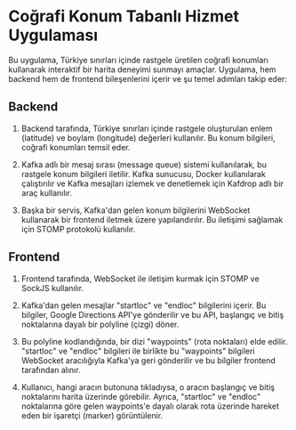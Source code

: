 # Coğrafi Konum Tabanlı Hizmet Uygulaması

Bu uygulama, Türkiye sınırları içinde rastgele üretilen coğrafi konumları kullanarak interaktif bir harita deneyimi sunmayı amaçlar. Uygulama, hem backend hem de frontend bileşenlerini içerir ve şu temel adımları takip eder:

## Backend

1. Backend tarafında, Türkiye sınırları içinde rastgele oluşturulan enlem (latitude) ve boylam (longitude) değerleri kullanılır. Bu konum bilgileri, coğrafi konumları temsil eder.

2. Kafka adlı bir mesaj sırası (message queue) sistemi kullanılarak, bu rastgele konum bilgileri iletilir. Kafka sunucusu, Docker kullanılarak çalıştırılır ve Kafka mesajları izlemek ve denetlemek için Kafdrop adlı bir araç kullanılır.

3. Başka bir servis, Kafka'dan gelen konum bilgilerini WebSocket kullanarak bir frontend iletmek üzere yapılandırılır. Bu iletişimi sağlamak için STOMP protokolü kullanılır.

## Frontend

1. Frontend tarafında, WebSocket ile iletişim kurmak için STOMP ve SockJS kullanılır.

2. Kafka'dan gelen mesajlar "startloc" ve "endloc" bilgilerini içerir. Bu bilgiler, Google Directions API'ye gönderilir ve bu API, başlangıç ve bitiş noktalarına dayalı bir polyline (çizgi) döner.

3. Bu polyline kodlandığında, bir dizi "waypoints" (rota noktaları) elde edilir. "startloc" ve "endloc" bilgileri ile birlikte bu "waypoints" bilgileri WebSocket aracılığıyla Kafka'ya geri gönderilir ve bu bilgiler frontend tarafından alınır.

4. Kullanıcı, hangi aracın butonuna tıkladıysa, o aracın başlangıç ve bitiş noktalarını harita üzerinde görebilir. Ayrıca, "startloc" ve "endloc" noktalarına göre gelen waypoints'e dayalı olarak rota üzerinde hareket eden bir işaretçi (marker) görüntülenir.
